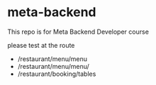 # meta-backend
This repo is for Meta Backend Developer course

please test at the route <br>
<ul>
  <li>/restaurant/menu/menu</li>
  <li>/restaurant/menu/menu/<id></li>
  <li>/restaurant/booking/tables</li>
</ul>
